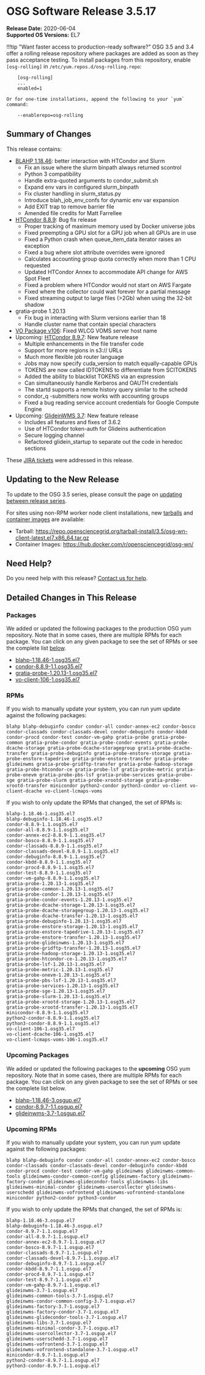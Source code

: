 OSG Software Release 3.5.17
===========================

**Release Date:** 2020-06-04    
**Supported OS Versions:** EL7

!!!tip "Want faster access to production-ready software?"
    OSG 3.5 and 3.4 offer a rolling release repository where packages are added as soon as they pass acceptance testing.
    To install packages from this repository, enable `[osg-rolling]` in `/etc/yum.repos.d/osg-rolling.repo`:

        [osg-rolling]
        ...
        enabled=1

    Or for one-time installations, append the following to your `yum` command:

        --enablerepo=osg-rolling

Summary of Changes
------------------

This release contains:

-   [BLAHP 1.18.46](https://github.com/htcondor/BLAH/releases/tag/v1.18.46): better interaction with HTCondor and Slurm
    -   Fix an issue where the slurm binpath always returned scontrol
    -   Python 3 compatibility
    -   Handle extra-quoted arguments to condor\_submit.sh
    -   Expand env vars in configured slurm\_binpath
    -   Fix cluster handling in slurm\_status.py
    -   Introduce blah\_job\_env\_confs for dynamic env var expansion
    -   Add EXIT trap to remove barrier file
    -   Amended file credits for Matt Farrellee
-   [HTCondor 8.8.9](https://www-auth.cs.wisc.edu/lists/htcondor-world/2020/msg00007.shtml): Bug fix release
    - Proper tracking of maximum memory used by Docker universe jobs
    - Fixed preempting a GPU slot for a GPU job when all GPUs are in use
    - Fixed a Python crash when queue\_item\_data iterator raises an exception
    - Fixed a bug where slot attribute overrides were ignored
    - Calculates accounting group quota correctly when more than 1 CPU requested
    - Updated HTCondor Annex to accommodate API change for AWS Spot Fleet
    - Fixed a problem where HTCondor would not start on AWS Fargate
    - Fixed where the collector could wait forever for a partial message
    - Fixed streaming output to large files (>2Gb) when using the 32-bit shadow
-   gratia-probe 1.20.13
    -   Fix bug in interacting with Slurm versions earlier than 18
    -   Handle cluster name that contain special characters
-   [VO Package v106](https://github.com/opensciencegrid/osg-vo-config/releases/tag/release-106): Fixed WLCG VOMS server host name
-   Upcoming: [HTCondor 8.9.7](https://www-auth.cs.wisc.edu/lists/htcondor-world/2020/msg00010.shtml): New feature release
    -    Multiple enhancements in the file transfer code
    -    Support for more regions in s3:// URLs
    -    Much more flexible job router language
    -    Jobs may now specify cuda\_version to match equally-capable GPUs
    -    TOKENS are now called IDTOKENS to differentiate from SCITOKENS
    -    Added the ability to blacklist TOKENS via an expression
    -    Can simultaneously handle Kerberos and OAUTH credentials
    -    The startd supports a remote history query similar to the schedd
    -    condor\_q -submitters now works with accounting groups
    -    Fixed a bug reading service account credentials for Google Compute Engine
-   Upcoming: [GlideinWMS 3.7](https://glideinwms.fnal.gov/doc.v3_7/history.html#development): New feature release
    -   Includes all features and fixes of 3.6.2
    -   Use of HTCondor token-auth for Glideins authentication
    -   Secure logging channel
    -   Refactored glidein\_startup to separate out the code in heredoc sections

These
[JIRA tickets](https://jira.opensciencegrid.org/issues/?jql=project%20%3D%20SOFTWARE%20AND%20fixVersion%20%3D%203.5.17%20ORDER%20BY%20priority%20DESC%2C%20key%20DESC)
were addressed in this release.

Updating to the New Release
---------------------------

To update to the OSG 3.5 series, please consult the page on
[updating between release series](../../release/release_series.md#updating-to-osg-35).

For sites using non-RPM worker node client installations, new [tarballs](../../worker-node/install-wn-tarball.md) and
[container images](../../worker-node/using-wn-containers.md) are available:

- Tarball: <https://repo.opensciencegrid.org/tarball-install/3.5/osg-wn-client-latest.el7.x86_64.tar.gz>
- Container Images: <https://hub.docker.com/r/opensciencegrid/osg-wn/>

Need Help?
----------

Do you need help with this release? [Contact us for help](../../common/help.md).

Detailed Changes in This Release
--------------------------------

### Packages

We added or updated the following packages to the production OSG yum repository.
Note that in some cases, there are multiple RPMs for each package.
You can click on any given package to see the set of RPMs or see the complete list [below](#rpms).

-   [blahp-1.18.46-1.osg35.el7](https://koji.chtc.wisc.edu/koji/search?match=glob&type=build&terms=blahp-1.18.46-1.osg35.el7)
-   [condor-8.8.9-1.1.osg35.el7](https://koji.chtc.wisc.edu/koji/search?match=glob&type=build&terms=condor-8.8.9-1.1.osg35.el7)
-   [gratia-probe-1.20.13-1.osg35.el7](https://koji.chtc.wisc.edu/koji/search?match=glob&type=build&terms=gratia-probe-1.20.13-1.osg35.el7)
-   [vo-client-106-1.osg35.el7](https://koji.chtc.wisc.edu/koji/search?match=glob&type=build&terms=vo-client-106-1.osg35.el7)

### RPMs

If you wish to manually update your system, you can run yum update against the following packages:

    blahp blahp-debuginfo condor condor-all condor-annex-ec2 condor-bosco condor-classads condor-classads-devel condor-debuginfo condor-kbdd condor-procd condor-test condor-vm-gahp gratia-probe gratia-probe-common gratia-probe-condor gratia-probe-condor-events gratia-probe-dcache-storage gratia-probe-dcache-storagegroup gratia-probe-dcache-transfer gratia-probe-debuginfo gratia-probe-enstore-storage gratia-probe-enstore-tapedrive gratia-probe-enstore-transfer gratia-probe-glideinwms gratia-probe-gridftp-transfer gratia-probe-hadoop-storage gratia-probe-htcondor-ce gratia-probe-lsf gratia-probe-metric gratia-probe-onevm gratia-probe-pbs-lsf gratia-probe-services gratia-probe-sge gratia-probe-slurm gratia-probe-xrootd-storage gratia-probe-xrootd-transfer minicondor python2-condor python3-condor vo-client vo-client-dcache vo-client-lcmaps-voms

If you wish to only update the RPMs that changed, the set of RPMs is:

``` file
blahp-1.18.46-1.osg35.el7
blahp-debuginfo-1.18.46-1.osg35.el7
condor-8.8.9-1.1.osg35.el7
condor-all-8.8.9-1.1.osg35.el7
condor-annex-ec2-8.8.9-1.1.osg35.el7
condor-bosco-8.8.9-1.1.osg35.el7
condor-classads-8.8.9-1.1.osg35.el7
condor-classads-devel-8.8.9-1.1.osg35.el7
condor-debuginfo-8.8.9-1.1.osg35.el7
condor-kbdd-8.8.9-1.1.osg35.el7
condor-procd-8.8.9-1.1.osg35.el7
condor-test-8.8.9-1.1.osg35.el7
condor-vm-gahp-8.8.9-1.1.osg35.el7
gratia-probe-1.20.13-1.osg35.el7
gratia-probe-common-1.20.13-1.osg35.el7
gratia-probe-condor-1.20.13-1.osg35.el7
gratia-probe-condor-events-1.20.13-1.osg35.el7
gratia-probe-dcache-storage-1.20.13-1.osg35.el7
gratia-probe-dcache-storagegroup-1.20.13-1.osg35.el7
gratia-probe-dcache-transfer-1.20.13-1.osg35.el7
gratia-probe-debuginfo-1.20.13-1.osg35.el7
gratia-probe-enstore-storage-1.20.13-1.osg35.el7
gratia-probe-enstore-tapedrive-1.20.13-1.osg35.el7
gratia-probe-enstore-transfer-1.20.13-1.osg35.el7
gratia-probe-glideinwms-1.20.13-1.osg35.el7
gratia-probe-gridftp-transfer-1.20.13-1.osg35.el7
gratia-probe-hadoop-storage-1.20.13-1.osg35.el7
gratia-probe-htcondor-ce-1.20.13-1.osg35.el7
gratia-probe-lsf-1.20.13-1.osg35.el7
gratia-probe-metric-1.20.13-1.osg35.el7
gratia-probe-onevm-1.20.13-1.osg35.el7
gratia-probe-pbs-lsf-1.20.13-1.osg35.el7
gratia-probe-services-1.20.13-1.osg35.el7
gratia-probe-sge-1.20.13-1.osg35.el7
gratia-probe-slurm-1.20.13-1.osg35.el7
gratia-probe-xrootd-storage-1.20.13-1.osg35.el7
gratia-probe-xrootd-transfer-1.20.13-1.osg35.el7
minicondor-8.8.9-1.1.osg35.el7
python2-condor-8.8.9-1.1.osg35.el7
python3-condor-8.8.9-1.1.osg35.el7
vo-client-106-1.osg35.el7
vo-client-dcache-106-1.osg35.el7
vo-client-lcmaps-voms-106-1.osg35.el7
```

### Upcoming Packages

We added or updated the following packages to the **upcoming** OSG yum repository. Note that in some cases, there are multiple RPMs for each package. You can click on any given package to see the set of RPMs or see the complete list below.

-   [blahp-1.18.46-3.osgup.el7](https://koji.chtc.wisc.edu/koji/search?match=glob&type=build&terms=blahp-1.18.46-3.osgup.el7)
-   [condor-8.9.7-1.1.osgup.el7](https://koji.chtc.wisc.edu/koji/search?match=glob&type=build&terms=condor-8.9.7-1.1.osgup.el7)
-   [glideinwms-3.7-1.osgup.el7](https://koji.chtc.wisc.edu/koji/search?match=glob&type=build&terms=glideinwms-3.7-1.osgup.el7)

### Upcoming RPMs

If you wish to manually update your system, you can run yum update against the following packages:

    blahp blahp-debuginfo condor condor-all condor-annex-ec2 condor-bosco condor-classads condor-classads-devel condor-debuginfo condor-kbdd condor-procd condor-test condor-vm-gahp glideinwms glideinwms-common-tools glideinwms-condor-common-config glideinwms-factory glideinwms-factory-condor glideinwms-glidecondor-tools glideinwms-libs glideinwms-minimal-condor glideinwms-usercollector glideinwms-userschedd glideinwms-vofrontend glideinwms-vofrontend-standalone minicondor python2-condor python3-condor

If you wish to only update the RPMs that changed, the set of RPMs is:

``` file
blahp-1.18.46-3.osgup.el7
blahp-debuginfo-1.18.46-3.osgup.el7
condor-8.9.7-1.1.osgup.el7
condor-all-8.9.7-1.1.osgup.el7
condor-annex-ec2-8.9.7-1.1.osgup.el7
condor-bosco-8.9.7-1.1.osgup.el7
condor-classads-8.9.7-1.1.osgup.el7
condor-classads-devel-8.9.7-1.1.osgup.el7
condor-debuginfo-8.9.7-1.1.osgup.el7
condor-kbdd-8.9.7-1.1.osgup.el7
condor-procd-8.9.7-1.1.osgup.el7
condor-test-8.9.7-1.1.osgup.el7
condor-vm-gahp-8.9.7-1.1.osgup.el7
glideinwms-3.7-1.osgup.el7
glideinwms-common-tools-3.7-1.osgup.el7
glideinwms-condor-common-config-3.7-1.osgup.el7
glideinwms-factory-3.7-1.osgup.el7
glideinwms-factory-condor-3.7-1.osgup.el7
glideinwms-glidecondor-tools-3.7-1.osgup.el7
glideinwms-libs-3.7-1.osgup.el7
glideinwms-minimal-condor-3.7-1.osgup.el7
glideinwms-usercollector-3.7-1.osgup.el7
glideinwms-userschedd-3.7-1.osgup.el7
glideinwms-vofrontend-3.7-1.osgup.el7
glideinwms-vofrontend-standalone-3.7-1.osgup.el7
minicondor-8.9.7-1.1.osgup.el7
python2-condor-8.9.7-1.1.osgup.el7
python3-condor-8.9.7-1.1.osgup.el7
```
